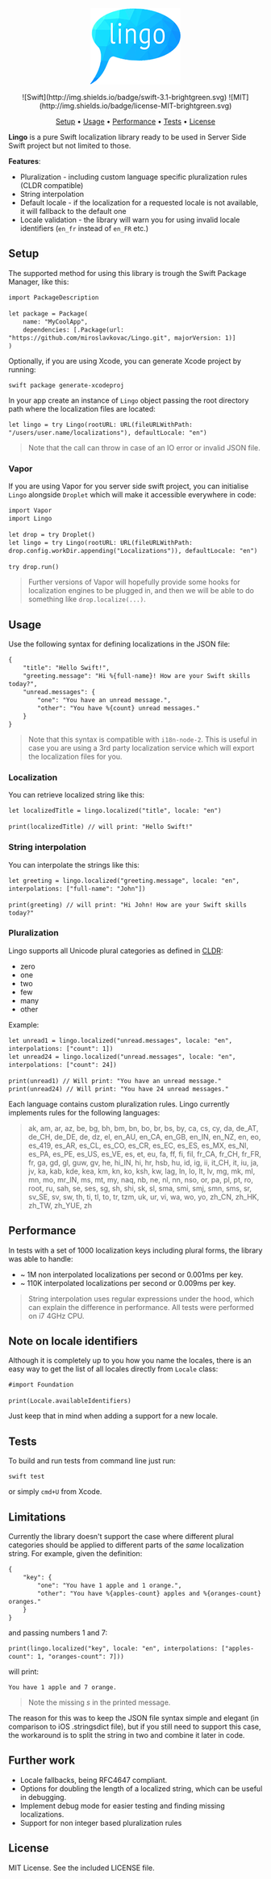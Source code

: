 <p align="center">
    <img src="lingo.png" alt="Lingo logo" />
</p>

<center>
![Swift](http://img.shields.io/badge/swift-3.1-brightgreen.svg)
![MIT](http://img.shields.io/badge/license-MIT-brightgreen.svg)
</center>

<p align="center">
    <a href="#setup">Setup</a>
  • <a href="#usage">Usage</a>
  • <a href="#performance">Performance</a>
  • <a href="#tests">Tests</a>
  • <a href="#license">License</a>
</p>

**Lingo** is a pure Swift localization library ready to be used in Server Side Swift project but not limited to those. 

**Features**:

* Pluralization - including custom language specific pluralization rules (CLDR compatible)
* String interpolation
* Default locale - if the localization for a requested locale is not available, it will fallback to the default one
* Locale validation - the library will warn you for using invalid locale identifiers (`en_fr` instead of `en_FR` etc.)

## Setup

The supported method for using this library is trough the Swift Package Manager, like this:

```
import PackageDescription

let package = Package(
    name: "MyCoolApp",
    dependencies: [.Package(url: "https://github.com/miroslavkovac/Lingo.git", majorVersion: 1)]
)
```

Optionally, if you are using Xcode, you can generate Xcode project by running:

```
swift package generate-xcodeproj
```

In your app create an instance of `Lingo` object passing the root directory path where the localization files are located:

```
let lingo = try Lingo(rootURL: URL(fileURLWithPath: "/users/user.name/localizations"), defaultLocale: "en")
```
> Note that the call can throw in case of an IO error or invalid JSON file.

### Vapor

If you are using Vapor for you server side swift project, you can initialise `Lingo` alongside `Droplet` which will make it accessible everywhere in code:

```
import Vapor
import Lingo

let drop = try Droplet()
let lingo = try Lingo(rootURL: URL(fileURLWithPath: drop.config.workDir.appending("Localizations")), defaultLocale: "en")

try drop.run()
```

> Further versions of Vapor will hopefully provide some hooks for localization engines to be plugged in, and then we will be able to do something like `drop.localize(...)`.

## Usage

Use the following syntax for defining localizations in the JSON file:

```
{
	"title": "Hello Swift!",
	"greeting.message": "Hi %{full-name}! How are your Swift skills today?",
	"unread.messages": {
		"one": "You have an unread message.",
		"other": "You have %{count} unread messages."
	}
}
```

> Note that this syntax is compatible with `i18n-node-2`. This is useful in case you are using a 3rd party localization service which will export the localization files for you.

### Localization

You can retrieve localized string like this:

```
let localizedTitle = lingo.localized("title", locale: "en")

print(localizedTitle) // will print: "Hello Swift!"
```

### String interpolation

You can interpolate the strings like this:

```
let greeting = lingo.localized("greeting.message", locale: "en", interpolations: ["full-name": "John"])

print(greeting) // will print: "Hi John! How are your Swift skills today?"
```

### Pluralization

Lingo supports all Unicode plural categories as defined in [CLDR](http://cldr.unicode.org/index/cldr-spec/plural-rules):

* zero
* one
* two
* few
* many
* other

Example:

```
let unread1 = lingo.localized("unread.messages", locale: "en", interpolations: ["count": 1])
let unread24 = lingo.localized("unread.messages", locale: "en", interpolations: ["count": 24]) 

print(unread1) // Will print: "You have an unread message."
print(unread24) // Will print: "You have 24 unread messages."
```

Each language contains custom pluralization rules. Lingo currently implements rules for the following languages:
> ak, am, ar, az, be, bg, bh, bm, bn, bo, br, bs, by, ca, cs, cy, da, de\_AT, de\_CH, de\_DE, de, dz, el, en\_AU, en\_CA, en\_GB, en\_IN, en\_NZ, en, eo, es\_419, es\_AR, es\_CL, es\_CO, es\_CR, es\_EC, es\_ES, es\_MX, es\_NI, es\_PA, es\_PE, es\_US, es\_VE, es, et, eu, fa, ff, fi, fil, fr\_CA, fr\_CH, fr\_FR, fr, ga, gd, gl, guw, gv, he, hi\_IN, hi, hr, hsb, hu, id, ig, ii, it\_CH, it, iu, ja, jv, ka, kab, kde, kea, km, kn, ko, ksh, kw, lag, ln, lo, lt, lv, mg, mk, ml, mn, mo, mr\_IN, ms, mt, my, naq, nb, ne, nl, nn, nso, or, pa, pl, pt, ro, root, ru, sah, se, ses, sg, sh, shi, sk, sl, sma, smi, smj, smn, sms, sr, sv\_SE, sv, sw, th, ti, tl, to, tr, tzm, uk, ur, vi, wa, wo, yo, zh\_CN, zh\_HK, zh\_TW, zh\_YUE, zh

## Performance

In tests with a set of 1000 localization keys including plural forms, the library was able to handle:

* ~ 1M non interpolated localizations per second or 0.001ms per key.
* ~ 110K interpolated localizations per second or 0.009ms per key.

> String interpolation uses regular expressions under the hood, which can explain the difference in performance. All tests were performed on i7 4GHz CPU.

## Note on locale identifiers

Although it is completely up to you how you name the locales, there is an easy way to get the list of all locales directly from `Locale` class:

```
#import Foundation

print(Locale.availableIdentifiers)
```

Just keep that in mind when adding a support for a new locale.

## Tests

To build and run tests from command line just run:

```
swift test
```

or simply `cmd+U` from Xcode.

## Limitations

Currently the library doesn't support the case where different plural categories should be applied to different parts of the *same* localization string. For example, given the definition:

```
{
    "key": {
        "one": "You have 1 apple and 1 orange.",
        "other": "You have %{apples-count} apples and %{oranges-count} oranges."
    }
}
```

and passing numbers 1 and 7:

```
print(lingo.localized("key", locale: "en", interpolations: ["apples-count": 1, "oranges-count": 7]))

```

will print:

```
You have 1 apple and 7 orange.
```
> Note the missing *s* in the printed message.

The reason for this was to keep the JSON file syntax simple and elegant (in comparison to iOS .stringsdict file), but if you still need to support this case, the workaround is to split the string in two and combine it later in code.

## Further work

- Locale fallbacks, being RFC4647 compliant.
- Options for doubling the length of a localized string, which can be useful in debugging.
- Implement debug mode for easier testing and finding missing localizations.
- Support for non integer based pluralization rules

## License

MIT License. See the included LICENSE file.

